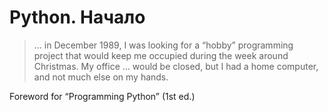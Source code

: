 # Python. Начало

> … in December 1989, I was looking for a “hobby” programming
project that would keep me occupied during the week around
Christmas. My office … would be closed, but I had a home
computer, and not much else on my hands.

Foreword for “Programming Python” (1st ed.)
